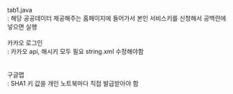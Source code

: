 tab1.java <br>
: 해당 공공데이터 제공해주는 홈페이지에 들어가서 본인 서비스키를 신청해서 공백란에 넣으면 실행
<br><br>
카카오 로그인 <br>
: 카카오 api, 해시키 모두 필요 string.xml 수정해야함  
<br><br>
구글맵<br>
: SHA1 키 값을 개인 노트북마다 직접 발급받아야 함
